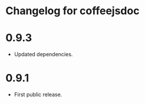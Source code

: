 # Changelog for coffeejsdoc

0.9.3
=====
* Updated dependencies.

0.9.1
=====
* First public release.
